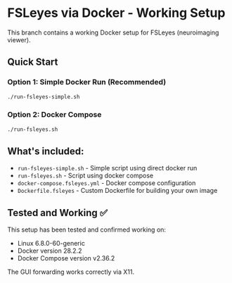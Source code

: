 # FSLeyes via Docker - Working Setup

This branch contains a working Docker setup for FSLeyes (neuroimaging viewer).

## Quick Start

### Option 1: Simple Docker Run (Recommended)
```bash
./run-fsleyes-simple.sh
```

### Option 2: Docker Compose
```bash
./run-fsleyes.sh
```

## What's included:

- `run-fsleyes-simple.sh` - Simple script using direct docker run
- `run-fsleyes.sh` - Script using docker compose
- `docker-compose.fsleyes.yml` - Docker compose configuration
- `Dockerfile.fsleyes` - Custom Dockerfile for building your own image

## Tested and Working ✅

This setup has been tested and confirmed working on:
- Linux 6.8.0-60-generic
- Docker version 28.2.2
- Docker Compose version v2.36.2

The GUI forwarding works correctly via X11. 